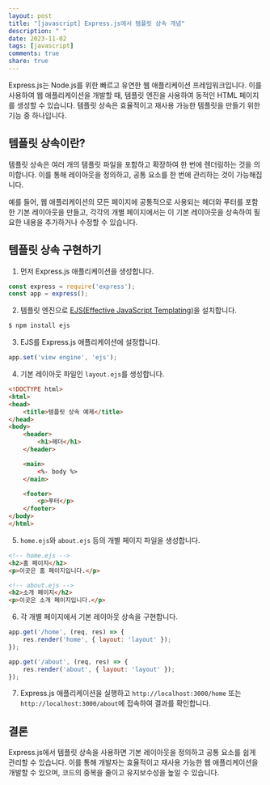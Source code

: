 ```yaml
---
layout: post
title: "[javascript] Express.js에서 템플릿 상속 개념"
description: " "
date: 2023-11-02
tags: [javascript]
comments: true
share: true
---
```


Express.js는 Node.js를 위한 빠르고 유연한 웹 애플리케이션 프레임워크입니다. 이를 사용하여 웹 애플리케이션을 개발할 때, 템플릿 엔진을 사용하여 동적인 HTML 페이지를 생성할 수 있습니다. 템플릿 상속은 효율적이고 재사용 가능한 템플릿을 만들기 위한 기능 중 하나입니다.

## 템플릿 상속이란?

템플릿 상속은 여러 개의 템플릿 파일을 포함하고 확장하여 한 번에 렌더링하는 것을 의미합니다. 이를 통해 레이아웃을 정의하고, 공통 요소를 한 번에 관리하는 것이 가능해집니다. 

예를 들어, 웹 애플리케이션의 모든 페이지에 공통적으로 사용되는 헤더와 푸터를 포함한 기본 레이아웃을 만들고, 각각의 개별 페이지에서는 이 기본 레이아웃을 상속하여 필요한 내용을 추가하거나 수정할 수 있습니다.

## 템플릿 상속 구현하기

1. 먼저 Express.js 애플리케이션을 생성합니다.

```javascript
const express = require('express');
const app = express();
```

2. 템플릿 엔진으로 [EJS(Effective JavaScript Templating)](https://ejs.co/)을 설치합니다.

```bash
$ npm install ejs
```

3. EJS를 Express.js 애플리케이션에 설정합니다.

```javascript
app.set('view engine', 'ejs');
```

4. 기본 레이아웃 파일인 `layout.ejs`를 생성합니다.

```html
<!DOCTYPE html>
<html>
<head>
    <title>템플릿 상속 예제</title>
</head>
<body>
    <header>
    	<h1>헤더</h1>
    </header>

    <main>
    	<%- body %>
    </main>

    <footer>
    	<p>푸터</p>
    </footer>
</body>
</html>
```

5. `home.ejs`와 `about.ejs` 등의 개별 페이지 파일을 생성합니다.

```html
<!-- home.ejs -->
<h2>홈 페이지</h2>
<p>이곳은 홈 페이지입니다.</p>

<!-- about.ejs -->
<h2>소개 페이지</h2>
<p>이곳은 소개 페이지입니다.</p>
```

6. 각 개별 페이지에서 기본 레이아웃 상속을 구현합니다.

```javascript
app.get('/home', (req, res) => {
    res.render('home', { layout: 'layout' });
});

app.get('/about', (req, res) => {
    res.render('about', { layout: 'layout' });
});
```

7. Express.js 애플리케이션을 실행하고 `http://localhost:3000/home` 또는 `http://localhost:3000/about`에 접속하여 결과를 확인합니다.

## 결론

Express.js에서 템플릿 상속을 사용하면 기본 레이아웃을 정의하고 공통 요소를 쉽게 관리할 수 있습니다. 이를 통해 개발자는 효율적이고 재사용 가능한 웹 애플리케이션을 개발할 수 있으며, 코드의 중복을 줄이고 유지보수성을 높일 수 있습니다.